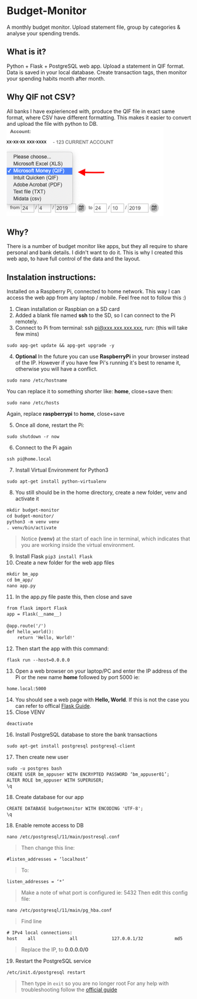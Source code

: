 # Budget-Monitor
A monthly budget monitor. Upload statement file, group by categories &amp; analyse your spending trends.

## What is it?
Python + Flask + PostgreSQL web app. Upload a statement in QIF format. Data is saved in your local database. Create transaction tags, then monitor your spending habits month after month.

## Why QIF not CSV?
All banks I have expierienced with, produce the QIF file in exact same format, where CSV have different formatting.
This makes it easier to convert and upload the file with python to DB.
![alt text](https://github.com/michalchrzastek/Budget-Monitor/blob/master/img/microsoft_money_QIF.png)


## Why?
There is a number of budget monitor like apps, but they all require to share personal and bank details. I didn't want to do it. This is why I created this web app, to have full control of the data and the layout.

## Instalation instructions:
Installed on a Raspberry Pi, connected to home network. This way I can access the web app from any laptop / mobile.
Feel free not to follow this :)

1. Clean installation or Raspbian on a SD card
2. Added a blank file named **ssh** to the SD, so I can connect to the Pi remotely.
3. Connect to Pi from terminal: ssh pi@xxx.xxx.xxx.xxx, run: (this will take few mins)
```
sudo apg-get update && apg-get upgrade -y
```
4. **Optional** In the future you can use **RaspberryPi** in your browser instead of the IP. However if you have few Pi's running it's best to rename it, otherwise you will have a conflict.
```
sudo nano /etc/hostname
```
You can replace it to something shorter like: **home**, close+save then:
```
sudo nano /etc/hosts
```
Again, replace **raspberrypi** to **home**, close+save
    
5. Once all done, restart the Pi:
```
sudo shutdown -r now
```
6. Connect to the Pi again
```
ssh pi@home.local
```
7. Install Virtual Environment for Python3
```
sudo apt-get install python-virtualenv
```
8. You still should be in the home directory, create a new folder, venv and activate it
```
mkdir budget-monitor
cd budget-monitor/
python3 -m venv venv
. venv/bin/activate
```
> Notice **(venv)** at the start of each line in terminal, which indicates that you are working inside the virtual environment.

9. Install Flask
```pip3 install Flask```
10. Create a new folder for the web app files
```
mkdir bm_app
cd bm_app/
nano app.py
```
11. In the app.py file paste this, then close and save
```
from flask import Flask
app = Flask(__name__)

@app.route('/')
def hello_world():
    return 'Hello, World!'
```
12. Then start the app with this command:
```
flask run --host=0.0.0.0
```
13. Open a web browser on your laptop/PC and enter the IP address of the Pi or the new name **home** followed by port 5000 ie:
```
home.local:5000
```
14. You should see a web page with **Hello, World**. If this is not the case you can refer to offical [Flask Guide](https://flask.palletsprojects.com/en/1.1.x/quickstart/).
15. Close VENV
```
deactivate
```
16. Install PostgreSQL database to store the bank transactions
```
sudo apt-get install postgresql postgresql-client
```
17. Then create new user
 ```
sudo -u postgres bash
CREATE USER bm_appuser WITH ENCRYPTED PASSWORD ‘bm_appuser01’;
ALTER ROLE bm_appuser WITH SUPERUSER;
\q
```
18. Create database for our app
```
CREATE DATABASE budgetmonitor WITH ENCODING 'UTF-8';
\q
```
18. Enable remote access to DB
```
nano /etc/postgresql/11/main/postresql.conf
```
> Then change this line:
```
#listen_addresses = ‘localhost’
```
> To:
```
listen_addresses = ‘*’
```
> Make a note of what port is configured ie: 5432
> Then edit this config file:
```
nano /etc/postgresql/11/main/pg_hba.conf
```
> Find line 
```
# IPv4 local connections:
host    all             all             127.0.0.1/32            md5
```
> Replace the IP, to **0.0.0.0/0**

19. Restart the PostgreSQL service
```
/etc/init.d/postgresql restart
```
> Then type in `exit` so you are no longer root
> For any help with troubleshooting follow the [official guide](https://www.stuartellis.name/articles/postgresql-setup/)

